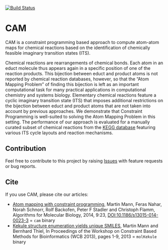 [![Build Status](https://travis-ci.org/BackofenLab/CAM.svg?branch=master)](https://travis-ci.org/BackofenLab/CAM)

# CAM

CAM is a constraint programming based approach to compute atom-atom maps for chemical reactions based on the identification of chemically feasible imaginary transition states (ITS). 

Chemical reactions are rearrangements of chemical bonds. Each atom in an educt molecule thus appears again in a specific position of one of the reaction products. This bijection between educt and product atoms is not reported by chemical reaction databases, however, so that the “Atom Mapping Problem” of finding this bijection is left as an important computational task for many practical applications in computational chemistry and systems biology. Elementary chemical reactions feature a cyclic imaginary transition state (ITS) that imposes additional restrictions on the bijection between educt and product atoms that are not taken into account by previous approaches. We demonstrate that Constraint Programming is well-suited to solving the Atom Mapping Problem in this setting. The performance of our approach is evaluated for a manually curated subset of chemical reactions from the [KEGG database](http://www.genome.jp/kegg/) featuring various ITS cycle layouts and reaction mechanisms.


## Contribution

Feel free to contribute to this project by raising [Issues](https://github.com/BackofenLab/CAM/issues) with feature requests or bug reports.

## Cite
If you use CAM, please cite our articles:

- [Atom mapping with constraint programming](http://almob.biomedcentral.com/articles/10.1186/s13015-014-0023-3),
  Martin Mann, Feras Nahar, Norah Schnorr, Rolf Backofen, Peter F Stadler and Christoph Flamm,
  Algorithms for Molecular Biology, 2014, 9:23, [DOI:10.1186/s13015-014-0023-3](http://almob.biomedcentral.com/articles/10.1186/s13015-014-0023-3)
  = `cam` binary
- [Kekule structure enumeration yields unique SMILES](http://www.bioinf.uni-freiburg.de/Publications/Mann_kekule_13.pdf),
   Martin Mann and Bernhard Thiel,
   In Proceedings of the Workshop on Constraint Based Methods for Bioinformatics (WCB 2013), pages 1-9, 2013
   = `molKekule` binary
